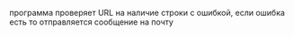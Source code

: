 программа проверяет URL на наличие строки с ошибкой, если ошибка есть то отправляется сообщение на почту
